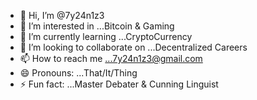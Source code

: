 - 👋 Hi, I’m @7y24n1z3
- 👀 I’m interested in ...Bitcoin & Gaming
- 🌱 I’m currently learning ...CryptoCurrency
- 💞️ I’m looking to collaborate on ...Decentralized Careers
- 📫 How to reach me ...7y24n1z3@gmail.com
- 😄 Pronouns: ...That/It/Thing
- ⚡ Fun fact: ...Master Debater & Cunning Linguist

<!---
7y24n1z3/7y24n1z3 is a ✨ special ✨ repository because its `README.md` (this file) appears on your GitHub profile.
You can click the Preview link to take a look at your changes.
--->
